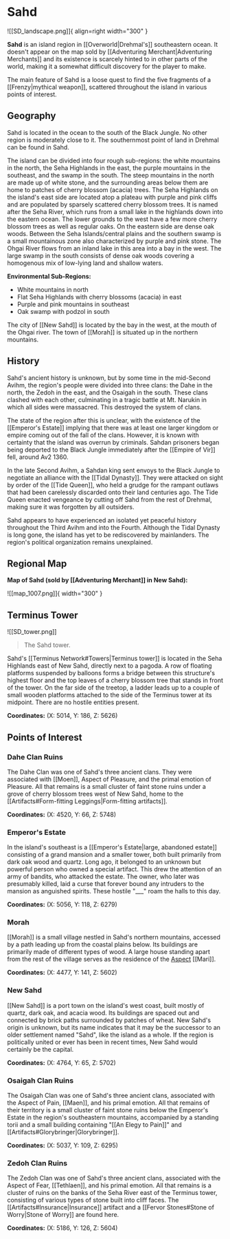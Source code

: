 # Sahd

![[SD_landscape.png]]{ align=right width="300" }

**Sahd** is an island region in [[Overworld|Drehmal's]] southeastern ocean. It doesn't appear on the map sold by [[Adventuring Merchant|Adventuring Merchants]] and its existence is scarcely hinted to in other parts of the world, making it a somewhat difficult discovery for the player to make.

The main feature of Sahd is a loose quest to find the five fragments of a [[Frenzy|mythical weapon]], scattered throughout the island in various points of interest.

## Geography

Sahd is located in the ocean to the south of the Black Jungle. No other region is moderately close to it. The southernmost point of land in Drehmal can be found in Sahd.

The island can be divided into four rough sub-regions: the white mountains in the north, the Seha Highlands in the east, the purple mountains in the southeast, and the swamp in the south. The steep mountains in the north are made up of white stone, and the surrounding areas below them are home to patches of cherry blossom (acacia) trees. The Seha Highlands on the island's east side are located atop a plateau with purple and pink cliffs and are populated by sparsely scattered cherry blossom trees. It is named after the Seha River, which runs from a small lake in the highlands down into the eastern ocean. The lower grounds to the west have a few more cherry blossom trees as well as regular oaks. On the eastern side are dense oak woods. Between the Seha Islands/central plains and the southern swamp is a small mountainous zone also characterized by purple and pink stone. The Ohgai River flows from an inland lake in this area into a bay in the west. The large swamp in the south consists of dense oak woods covering a homogenous mix of low-lying land and shallow waters.

**Environmental Sub-Regions:**

- White mountains in north <br>
- Flat Seha Highlands with cherry blossoms (acacia) in east <br>
- Purple and pink mountains in southeast <br>
- Oak swamp with podzol in south 

The city of [[New Sahd]] is located by the bay in the west, at the mouth of the Ohgai river. The town of [[Morah]] is situated up in the northern mountains.

## History

Sahd's ancient history is unknown, but by some time in the mid-Second Avihm, the region's people were divided into three clans: the Dahe in the north, the Zedoh in the east, and the Osaigah in the south. These clans clashed with each other, culminating in a tragic battle at Mt. Narukin in which all sides were massacred. This destroyed the system of clans.

The state of the region after this is unclear, with the existence of the [[Emperor's Estate]] implying that there was at least one larger kingdom or empire coming out of the fall of the clans. However, it is known with certainty that the island was overrun by criminals. Sahdan prisoners began being deported to the Black Jungle immediately after the [[Empire of Vir]] fell, around Av2 1360.

In the late Second Avihm, a Sahdan king sent envoys to the Black Jungle to negotiate an alliance with the [[Tidal Dynasty]]. They were attacked on sight by order of the [[Tide Queen]], who held a grudge for the rampant outlaws that had been carelessly discarded onto their land centuries ago. The Tide Queen enacted vengeance by cutting off Sahd from the rest of Drehmal, making sure it was forgotten by all outsiders.

Sahd appears to have experienced an isolated yet peaceful history throughout the Third Avihm and into the Fourth. Although the Tidal Dynasty is long gone, the island has yet to be rediscovered by mainlanders. The region's political organization remains unexplained.

## Regional Map

**Map of Sahd (sold by [[Adventuring Merchant]] in New Sahd):**

![[map_1007.png]]{ width="300" }

## Terminus Tower

![[SD_tower.png]]
> The Sahd tower.

Sahd's [[Terminus Network#Towers|Terminus tower]] is located in the Seha Highlands east of New Sahd, directly next to a pagoda. A row of floating platforms suspended by balloons forms a bridge between this structure's highest floor and the top leaves of a cherry blossom tree that stands in front of the tower. On the far side of the treetop, a ladder leads up to a couple of small wooden platforms attached to the side of the Terminus tower at its midpoint. There are no hostile entities present.

**Coordinates:** (X: 5014, Y: 186, Z: 5626)

## Points of Interest

### Dahe Clan Ruins

The Dahe Clan was one of Sahd's three ancient clans. They were associated with [[Moen]], Aspect of Pleasure, and the primal emotion of Pleasure. All that remains is a small cluster of faint stone ruins under a grove of cherry blossom trees west of New Sahd, home to the [[Artifacts#Form-fitting Leggings|Form-fitting artifacts]].

**Coordinates:** (X: 4520, Y: 66, Z: 5748)

### Emperor's Estate

In the island's southeast is a [[Emperor's Estate|large, abandoned estate]] consisting of a grand mansion and a smaller tower, both built primarily from dark oak wood and quartz. Long ago, it belonged to an unknown but powerful person who owned a special artifact. This drew the attention of an army of bandits, who attacked the estate. The owner, who later was presumably killed, laid a curse that forever bound any intruders to the mansion as anguished spirits. These hostile "___" roam the halls to this day.

**Coordinates:** (X: 5056, Y: 118, Z: 6279)

### Morah

[[Morah]] is a small village nestled in Sahd's northern mountains, accessed by a path leading up from the coastal plains below. Its buildings are primarily made of different types of wood. A large house standing apart from the rest of the village serves as the residence of the [Aspect](/Lore/Higher_Beings/Aspects/) [[Mari]]. 

**Coordinates:** (X: 4477, Y: 141, Z: 5602)

### New Sahd

[[New Sahd]] is a port town on the island's west coast, built mostly of quartz, dark oak, and acacia wood. Its buildings are spaced out and connected by brick paths surrounded by patches of wheat. New Sahd's origin is unknown, but its name indicates that it may be the successor to an older settlement named "Sahd", like the island as a whole. If the region is politically united or ever has been in recent times, New Sahd would certainly be the capital.

**Coordinates:** (X: 4764, Y: 65, Z: 5702)

### Osaigah Clan Ruins

The Osaigah Clan was one of Sahd's three ancient clans, associated with the Aspect of Pain, [[Maen]], and his primal emotion. All that remains of their territory is a small cluster of faint stone ruins below the Emperor's Estate in the region's southeastern mountains, accompanied by a standing torii and a small building containing "[[An Elegy to Pain]]" and [[Artifacts#Glorybringer|Glorybringer]].

**Coordinates:** (X: 5037, Y: 109, Z: 6295)

### Zedoh Clan Ruins

The Zedoh Clan was one of Sahd's three ancient clans, associated with the Aspect of Fear, [[Tethlaen]], and his primal emotion. All that remains is a cluster of ruins on the banks of the Seha River east of the Terminus tower, consisting of various types of stone built into cliff faces. The [[Artifacts#Insurance|Insurance]] artifact and a [[Fervor Stones#Stone of Worry|Stone of Worry]] are found here.

**Coordinates:** (X: 5186, Y: 126, Z: 5604)
